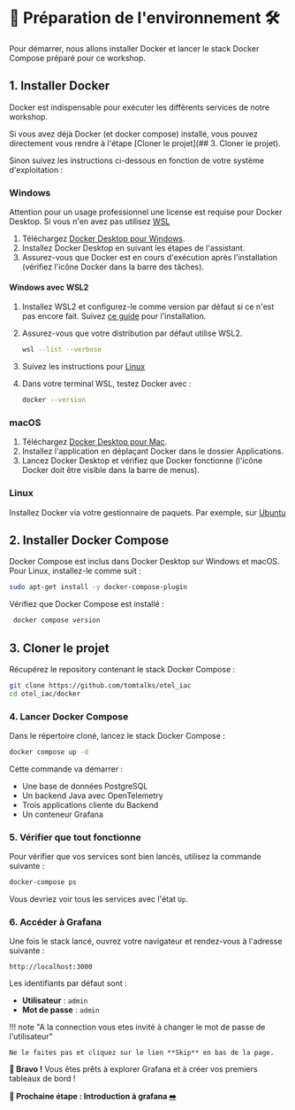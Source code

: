 # 🎉 Préparation de l'environnement 🛠️

Pour démarrer, nous allons installer Docker et lancer le stack Docker Compose préparé pour ce workshop.

## 1. Installer Docker

Docker est indispensable pour exécuter les différents services de notre workshop.

Si vous avez déjà Docker (et docker compose) installé, vous pouvez directement vous rendre à l'étape [Cloner le projet](## 3. Cloner le projet).

Sinon suivez les instructions ci-dessous en fonction de votre système d'exploitation :

### Windows

Attention pour un usage professionnel une license est requise pour Docker Desktop. Si vous n'en avez pas utilisez [WSL](#windows-avec-wsl2)

1. Téléchargez [Docker Desktop pour Windows](https://docs.docker.com/desktop/setup/install/windows-install/).
2. Installez Docker Desktop en suivant les étapes de l'assistant.
3. Assurez-vous que Docker est en cours d'exécution après l'installation (vérifiez l'icône Docker dans la barre des tâches).

#### Windows avec WSL2

1. Installez WSL2 et configurez-le comme version par défaut si ce n'est pas encore fait. Suivez [ce guide](https://docs.microsoft.com/fr-fr/windows/wsl/install) pour l'installation.
2. Assurez-vous que votre distribution par défaut utilise WSL2.
   ```bash
   wsl --list --verbose
   ```

3. Suivez les instructions pour [Linux](#Linux)

4. Dans votre terminal WSL, testez Docker avec :

   ```bash
   docker --version
   ```

### macOS

1. Téléchargez [Docker Desktop pour Mac](https://docs.docker.com/desktop/setup/install/mac-install/).
2. Installez l'application en déplaçant Docker dans le dossier Applications.
3. Lancez Docker Desktop et vérifiez que Docker fonctionne (l'icône Docker doit être visible dans la barre de menus).

### Linux

Installez Docker via votre gestionnaire de paquets. Par exemple, sur [Ubuntu](https://docs.docker.com/engine/install/ubuntu/)

## 2. Installer Docker Compose

Docker Compose est inclus dans Docker Desktop sur Windows et macOS. Pour Linux, installez-le comme suit :

```bash
sudo apt-get install -y docker-compose-plugin
```

Vérifiez que Docker Compose est installé :

```bash
 docker compose version
```

## 3. Cloner le projet

Récupérez le repository contenant le stack Docker Compose :

```bash
git clone https://github.com/tomtalks/otel_iac
cd otel_iac/docker
```

### 4. Lancer Docker Compose

Dans le répertoire cloné, lancez le stack Docker Compose :

```bash
docker compose up -d
```

Cette commande va démarrer :

* Une base de données PostgreSQL
* Un backend Java avec OpenTelemetry
* Trois applications cliente du Backend 
* Un conteneur Grafana 

### 5. Vérifier que tout fonctionne

Pour vérifier que vos services sont bien lancés, utilisez la commande suivante :

```bash
docker-compose ps
```

Vous devriez voir tous les services avec l'état `Up`.

### 6. Accéder à Grafana

Une fois le stack lancé, ouvrez votre navigateur et rendez-vous à l'adresse suivante :

```
http://localhost:3000
```

Les identifiants par défaut sont :
* **Utilisateur** : `admin`
* **Mot de passe** : `admin`

!!! note "A la connection vous etes invité à changer le mot de passe de l'utilisateur"

    Ne le faites pas et cliquez sur le lien **Skip** en bas de la page.


**🚀 Bravo !** Vous êtes prêts à explorer Grafana et à créer vos premiers tableaux de bord !

**🛫 Prochaine étape : Introduction à grafana [➡️](../intro/README.md)**



